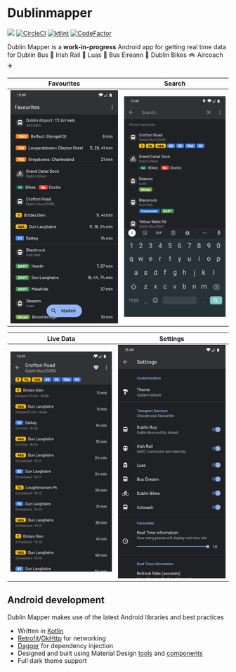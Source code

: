 # Dublinmapper

![](https://github.com/conor-ob/dublin-mapper/workflows/.github/workflows/android.yml/badge.svg)
[![CircleCI](https://circleci.com/gh/conor-ob/dublin-mapper.svg?style=shield&circle-token=42b2b34fb35d24d7e4aeb4bcfd6bc5c82c9cf0ea)](https://circleci.com/gh/conor-ob/dublin-mapper)
[![ktlint](https://img.shields.io/badge/code%20style-%E2%9D%A4-FF4081.svg)](https://ktlint.github.io/)
[![CodeFactor](https://www.codefactor.io/repository/github/conor-ob/dublin-mapper/badge?s=6e0e7443d6d60600f8647fe4f22d5fafcebc385b)](https://www.codefactor.io/repository/github/conor-ob/dublin-mapper)

Dublin Mapper is a **work-in-progress** Android app for getting real time data for Dublin Bus :trolleybus: Irish Rail :railway_car: Luas :tram: Bus Éireann :bus: Dublin Bikes :bike: Aircoach :airplane:

| Favourites | Search |
| ------ | ----- |
| ![Favourites](/assets/screenshots/favourites.jpg) | ![Search](/assets/screenshots/search.jpg) |

| Live Data | Settings |
| ------ | ----- |
| ![Live Data](/assets/screenshots/livedata.jpg) | ![Settings](/assets/screenshots/settings.jpg) |

## Android development

Dublin Mapper makes use of the latest Android libraries and best practices
* Written in [Kotlin](https://kotlinlang.org/)
* [Retrofit](https://square.github.io/retrofit/)/[OkHttp](https://square.github.io/okhttp/) for networking
* [Dagger](https://google.github.io/dagger/) for dependency injection
* Designed and built using Material Design [tools](https://material.io/tools/) and [components](https://material.io/develop/android/)
* Full dark theme support
